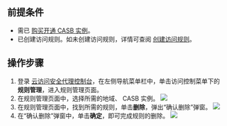 ## 前提条件
- 需已 [购买开通 CASB 实例](https://cloud.tencent.com/document/product/1303/53298)。
- 已创建访问规则。如未创建访问规则，详情可查阅 [创建访问规则](https://cloud.tencent.com/document/product/1303/64924)。


## 操作步骤
1. 登录 [云访问安全代理控制台](https://console.cloud.tencent.com/casb)，在左侧导航菜单栏中，单击访问控制菜单下的 **规则管理**，进入规则管理页面。
2. 在规则管理页面中，选择所需的地域、 CASB 实例。
![](https://qcloudimg.tencent-cloud.cn/raw/859a8a38a9bf4fe315cb9386f04f7fe9.png)
1. 在规则管理页面中，找到所需的规则，单击**删除**，弹出“确认删除”弹窗。
![](https://qcloudimg.tencent-cloud.cn/raw/6ad7917d1a8592d80916083f4836e80b.png)
2. 在“确认删除”弹窗中，单击**确定**，即可完成规则的删除。
![](https://qcloudimg.tencent-cloud.cn/raw/3326c3008a09e9e2c014c1c0e14a66f3.png)
